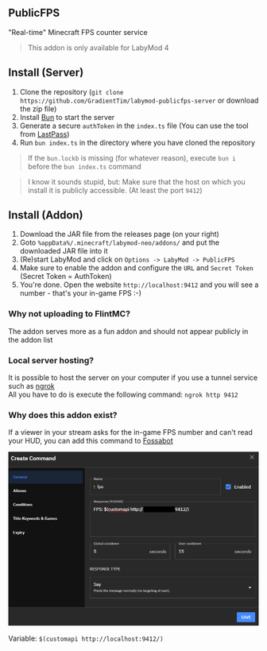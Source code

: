 ## PublicFPS
"Real-time" Minecraft FPS counter service

> This addon is only available for LabyMod 4

## Install (Server)
1. Clone the repository (`git clone https://github.com/GradientTim/labymod-publicfps-server` or download the zip file)
2. Install [Bun](https://bun.sh) to start the server
3. Generate a secure `authToken` in the `index.ts` file (You can use the tool from [LastPass](https://www.lastpass.com/features/password-generator#generatorTool))
4. Run `bun index.ts` in the directory where you have cloned the repository

> If the `bun.lockb` is missing (for whatever reason), execute `bun i` before the `bun index.ts` command

> I know it sounds stupid, but: Make sure that the host on which you install it is publicly accessible. (At least the port `9412`)

## Install (Addon)
1. Download the JAR file from the releases page (on your right)
2. Goto `%appData%/.minecraft/labymod-neo/addons/` and put the downloaded JAR file into it
3. (Re)start LabyMod and click on `Options -> LabyMod -> PublicFPS`
4. Make sure to enable the addon and configure the `URL` and `Secret Token` (Secret Token = AuthToken)
5. You're done. Open the website `http://localhost:9412` and you will see a number - that's your in-game FPS :-)

### Why not uploading to FlintMC?
The addon serves more as a fun addon and should not appear publicly in the addon list

### Local server hosting?
It is possible to host the server on your computer if you use a tunnel service such as [ngrok](https://ngrok.com/)
<br />All you have to do is execute the following command: `ngrok http 9412`

### Why does this addon exist?
If a viewer in your stream asks for the in-game FPS number and can't read your HUD, you can add this command to [Fossabot](https://fossabot.com/)

![fossabot](images/fossabot.png)

Variable: `$(customapi http://localhost:9412/)`
